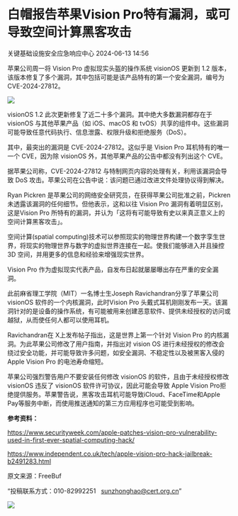 #  白帽报告苹果Vision Pro特有漏洞，或可导致空间计算黑客攻击   
 关键基础设施安全应急响应中心   2024-06-13 14:56  
  
苹果公司周一将 Vision Pro 虚拟现实头盔的操作系统 visionOS 更新到 1.2 版本，该版本修复了多个漏洞，其中包括可能是该产品特有的第一个安全漏洞，编号为 CVE-2024-27812。  
  
![](https://mmbiz.qpic.cn/mmbiz_jpg/qq5rfBadR39ADshDICBtgvBdhgqzoUsX0PyBopCDIQ0QmkyZPm7pof32vxhcMJMDNibxdZXtXD8oPC22dyv8XUw/640?wx_fmt=jpeg&from=appmsg&tp=wxpic&wxfrom=5&wx_lazy=1&wx_co=1 "")  
  
visionOS 1.2 此次更新修复了近二十多个漏洞。其中绝大多数漏洞都存在于 visionOS 与其他苹果产品（如 iOS、macOS 和 tvOS）共享的组件中。这些漏洞可能导致任意代码执行、信息泄露、权限升级和拒绝服务（DoS）。  
  
其中，最突出的漏洞是 CVE-2024-27812。这似乎是 Vision Pro 耳机特有的唯一一个 CVE，因为除 visionOS 外，其他苹果产品的公告中都没有列出这个 CVE。  
  
据苹果公司称，CVE-2024-27812 与特制网页内容的处理有关，利用该漏洞会导致 DoS 攻击。苹果公司在公告中说：该问题已通过改进文件处理协议得到解决。  
  
Ryan Pickren 是苹果公司的网络安全研究员，在获得苹果公司批准之前，Pickren 未透露该漏洞的任何细节。但他表示，这和以往 Vision Pro 漏洞有着明显区别，这是Vision Pro 所特有的漏洞，并认为「这将有可能导致有史以来真正意义上的空间计算黑客攻击」。  
  
空间计算(spatial computing)技术可以参照现实的物理世界构建一个数字孪生世界，将现实的物理世界与数字的虚拟世界连接在一起。使我们能够进入并且操控 3D 空间，并用更多的信息和经验来增强现实世界。  
  
Vision Pro 作为虚拟现实代表产品，自发布日起就屡屡曝出存在严重的安全漏洞。  
  
此前麻省理工学院（MIT）一名博士生Joseph Ravichandran分享了苹果公司 visionOS 软件的一个内核漏洞，此时Vision Pro 头戴式耳机刚刚发布一天。该漏洞针对的是设备的操作系统，有可能被用来创建恶意软件、提供未经授权的访问或越狱，从而使任何人都可以使用耳机。  
  
Ravichandran在 X上发布帖子指出，这是世界上第一个针对 Vision Pro 的内核漏洞。为此苹果公司修改了用户指南，并指出对 vision OS 进行未经授权的修改会绕过安全功能，并可能导致许多问题，如安全漏洞、不稳定性以及被黑客入侵的 Apple Vision Pro 的电池寿命缩短。  
  
苹果公司强烈警告用户不要安装任何修改 visionOS 的软件，且由于未经授权修改 visionOS 违反了 visionOS 软件许可协议，因此可能会导致 Apple Vision Pro拒绝提供服务。苹果警告说，黑客攻击耳机可能导致iCloud、FaceTime和Apple Pay等服务中断，而使用推送通知的第三方应用程序也可能受到影响。  
  
**参考资料：**  
  
https://www.securityweek.com/apple-patches-vision-pro-vulnerability-used-in-first-ever-spatial-computing-hack/  
  
https://www.independent.co.uk/tech/apple-vision-pro-hack-jailbreak-b2491283.html  
  
  
  
原文来源：FreeBuf  
  
“投稿联系方式：010-82992251   sunzhonghao@cert.org.cn”  
  
![](https://mmbiz.qpic.cn/sz_mmbiz_jpg/iaz5iaQYxGogvC8qicuLNlkT5ibJnwu1leQiabRVqFk4Sb3q1fqrDhicLBNAqVY4REuTetY1zBYuUdic0nVhZR4FHpAfg/640?wx_fmt=other&wxfrom=5&wx_lazy=1&wx_co=1&tp=webp "")  
  
